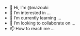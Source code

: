 - 👋 Hi, I’m @mazouki
- 👀 I’m interested in ...
- 🌱 I’m currently learning ...
- 💞️ I’m looking to collaborate on ...
- 📫 How to reach me ...

<!---
mazouki/mazouki is a ✨ special ✨ repository because its `README.md` (this file) appears on your GitHub profile.
You can click the Preview link to take a look at your changes.
--->
